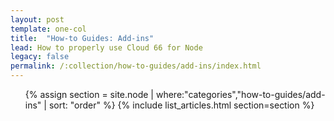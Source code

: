 ```yaml
---
layout: post
template: one-col
title:  "How-to Guides: Add-ins"
lead: How to properly use Cloud 66 for Node
legacy: false
permalink: /:collection/how-to-guides/add-ins/index.html
---
```


<div class="Toc Toc--howto">
    <ul>
    {% assign section = site.node | where:"categories","how-to-guides/add-ins" | sort: "order" %}
    {% include list_articles.html section=section %}
</ul>

</div><!--/.Toc-->